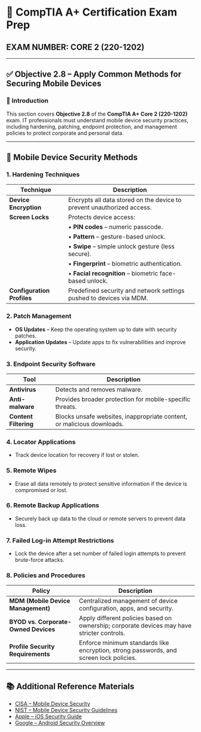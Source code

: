 # 🧠 CompTIA A+ Certification Exam Prep  
## EXAM NUMBER: CORE 2 (220-1202)

---

## ✅ Objective 2.8 – Apply Common Methods for Securing Mobile Devices

### 🎯 Introduction

This section covers **Objective 2.8** of the **CompTIA A+ Core 2 (220-1202)** exam. IT professionals must understand mobile device security practices, including hardening, patching, endpoint protection, and management policies to protect corporate and personal data.

---

## 🔐 Mobile Device Security Methods

### 1. Hardening Techniques
| Technique | Description |
|-----------|-------------|
| **Device Encryption** | Encrypts all data stored on the device to prevent unauthorized access. |
| **Screen Locks** | Protects device access: |
|  | • **PIN codes** – numeric passcode. |
|  | • **Pattern** – gesture-based unlock. |
|  | • **Swipe** – simple unlock gesture (less secure). |
|  | • **Fingerprint** – biometric authentication. |
|  | • **Facial recognition** – biometric face-based unlock. |
| **Configuration Profiles** | Predefined security and network settings pushed to devices via MDM. |

### 2. Patch Management
- **OS Updates** – Keep the operating system up to date with security patches.  
- **Application Updates** – Update apps to fix vulnerabilities and improve security.

### 3. Endpoint Security Software
| Tool | Description |
|------|-------------|
| **Antivirus** | Detects and removes malware. |
| **Anti-malware** | Provides broader protection for mobile-specific threats. |
| **Content Filtering** | Blocks unsafe websites, inappropriate content, or malicious downloads. |

### 4. Locator Applications
- Track device location for recovery if lost or stolen.

### 5. Remote Wipes
- Erase all data remotely to protect sensitive information if the device is compromised or lost.

### 6. Remote Backup Applications
- Securely back up data to the cloud or remote servers to prevent data loss.

### 7. Failed Log-in Attempt Restrictions
- Lock the device after a set number of failed login attempts to prevent brute-force attacks.

### 8. Policies and Procedures
| Policy | Description |
|--------|-------------|
| **MDM (Mobile Device Management)** | Centralized management of device configuration, apps, and security. |
| **BYOD vs. Corporate-Owned Devices** | Apply different policies based on ownership; corporate devices may have stricter controls. |
| **Profile Security Requirements** | Enforce minimum standards like encryption, strong passwords, and screen lock policies. |

---

## 📚 Additional Reference Materials

- [CISA – Mobile Device Security](https://www.cisa.gov/resources-tools/resources/mobile-device-security)  
- [NIST – Mobile Device Security Guidelines](https://csrc.nist.gov/publications/detail/sp/800-124/rev-2/final)  
- [Apple – iOS Security Guide](https://www.apple.com/business/docs/site/iOS_Security_Guide.pdf)  
- [Google – Android Security Overview](https://source.android.com/security)  
